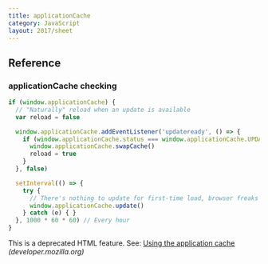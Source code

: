 ```yaml
---
title: applicationCache
category: JavaScript
layout: 2017/sheet
---
```


## Reference


### applicationCache checking

```js
if (window.applicationCache) {
  // "Naturally" reload when an update is available
  var reload = false

  window.applicationCache.addEventListener('updateready', () => {
    if (window.applicationCache.status === window.applicationCache.UPDATEREADY) {
      window.applicationCache.swapCache()
      reload = true
    }
  }, false)

  setInterval(() => {
    try {
      // There's nothing to update for first-time load, browser freaks out :/
      window.applicationCache.update()
    } catch (e) { }
  }, 1000 * 60 * 60) // Every hour
}
```

This is a deprecated HTML feature. See: [Using the application cache](https://developer.mozilla.org/en-US/docs/HTML/Using_the_application_cache) _(developer.mozilla.org)_
